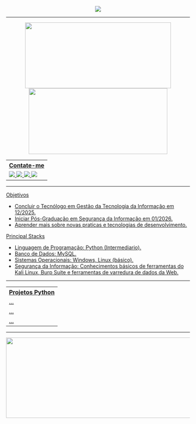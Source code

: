 <div align="center" class="svg-header-welcome">
	<a href="https://git.io/typing-svg"><img src="https://readme-typing-svg.demolab.com?font=Fira+Code&size=30&pause=1000&color=FFFFFF&center=true&width=800&lines=Ola%2C+seja+bem+vindo+ao+meu+github.;Eu+sou+Pedro+Henrique+Santos.">
	</a>
</div>

<hr>

<div align="center" class="stats-and-mostused">
	<a href="https://github.com/pehensantos">
  	<img height="180em" width="400em" src="https://github-readme-stats.vercel.app/api?username=pehensantos&show_icons=true&theme=dark&include_all_commits=true&count_private=true"/>
   	<!-- Most used programming languages -->
  	<img height="180em" width="380em" src="https://github-readme-stats.vercel.app/api/top-langs/?username=pehensantos&layout=compact&langs_count=10&theme=dark"/>
</div>

<div align="center" class="contact">
	<table>
		<tr><th>Contate-me</th></tr>
		<tr>
			<td>
			<a target="_blank" href="https://www.linkedin.com/in/pedro-henrique-silva-7b60b8268/">
 			<img src="https://img.shields.io/badge/-LinkedIn-%230077B5?style=for-the-badge&logo=linkedin&logoColor=white">
			<a target="_blank" href="https://api.whatsapp.com/send/?phone=5511987914178&text=Ola%2C+sou+Pedro,+como+posso+ajuda-lo%3F&type=phone_number&app_absent=0">
			<img src="https://img.shields.io/badge/WhatsApp-25D366?style=for-the-badge&logo=whatsapp&logoColor=white">
			<a target="_blank" href="">
			<img src="https://img.shields.io/badge/Telegram-2CA5E0?style=for-the-badge&logo=telegram&logoColor=white">
			<a target="_blank" href="">
			<img src="https://img.shields.io/badge/Microsoft_Outlook-0078D4?style=for-the-badge&logo=microsoft-outlook&logoColor=white">
			</td>
		</tr>
	</table>
</div>

<hr>

Objetivos <!-- Objetivos para serem realizados em até 3 anos --> 
- Concluir o Tecnólogo em Gestão da Tecnologia da Informação em 12/2025.  <!-- Objetivo para 2025-->
- Iniciar Pós-Graduação em Segurança da Informação em 01/2026. <!-- Após a conclusão do objetivo anterior -->
- Aprender mais sobre novas praticas e tecnologias de desenvolvimento. <!-- Aprendendo sempre -->

Principal Stacks <!-- Principais habilidades técnicas -->
- Linguagem de Programação: Python (Intermediario). <!-- Conhecimentos Consideraveis -->
- Banco de Dados: MySQL. <!-- Banco de dados que sou habituado -->
- Sistemas Operacionais: Windows, Linux (básico). <!-- Sistemas operacionais que sou habituado -->
- Segurança da Informação: Conhecimentos básicos de ferramentas do Kali Linux, Burp Suite e ferramentas de varredura de dados da Web. <!-- Gosto muito da área e aprendo sempre que posso -->
  

 
<hr>

<div align="center" class="projects">
	<table>
		<tr class="header">
			<th>Projetos Python</th>
		</tr>
		<tr class="column1">
			<td><a href=""> ... <!-- ... --></td>
		</tr>
		<tr class="column2">
			<td><a href=""> ... <!-- ... --></td>
		</tr>
		<tr class="column3">
			<td><a href=""> ... <!-- ... --></td>
		</tr>
	</table>
</div>

<hr>

<div align="center" class="day-streak">
	<a href="https://github.com/pehensantos"> 
   	<img height="220em" width="800em" src="https://streak-stats.demolab.com?user=pehensantos&theme=dark"/>
</div>
